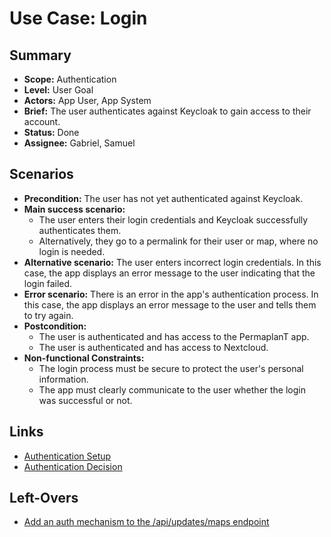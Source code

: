 # Use Case: Login

## Summary

- **Scope:** Authentication
- **Level:** User Goal
- **Actors:** App User, App System
- **Brief:** The user authenticates against Keycloak to gain access to their account.
- **Status:** Done
- **Assignee:** Gabriel, Samuel

## Scenarios

- **Precondition:** The user has not yet authenticated against Keycloak.
- **Main success scenario:**
  - The user enters their login credentials and Keycloak successfully authenticates them.
  - Alternatively, they go to a permalink for their user or map, where no login is needed.
- **Alternative scenario:**
  The user enters incorrect login credentials.
  In this case, the app displays an error message to the user indicating that the login failed.
- **Error scenario:**
  There is an error in the app's authentication process.
  In this case, the app displays an error message to the user and tells them to try again.
- **Postcondition:**
  - The user is authenticated and has access to the PermaplanT app.
  - The user is authenticated and has access to Nextcloud.
- **Non-functional Constraints:**
  - The login process must be secure to protect the user's personal information.
  - The app must clearly communicate to the user whether the login was successful or not.

## Links

- [Authentication Setup](../../research/nextcloud_integration.md)
- [Authentication Decision](../../decisions/auth.md)

## Left-Overs

- [Add an auth mechanism to the /api/updates/maps endpoint](https://github.com/ElektraInitiative/PermaplanT/issues/409)
